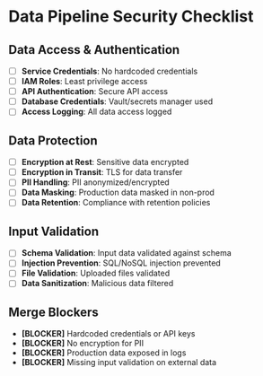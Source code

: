 # Data Pipeline Security Checklist

## Data Access & Authentication
- [ ] **Service Credentials**: No hardcoded credentials
- [ ] **IAM Roles**: Least privilege access
- [ ] **API Authentication**: Secure API access
- [ ] **Database Credentials**: Vault/secrets manager used
- [ ] **Access Logging**: All data access logged

## Data Protection
- [ ] **Encryption at Rest**: Sensitive data encrypted
- [ ] **Encryption in Transit**: TLS for data transfer
- [ ] **PII Handling**: PII anonymized/encrypted
- [ ] **Data Masking**: Production data masked in non-prod
- [ ] **Data Retention**: Compliance with retention policies

## Input Validation
- [ ] **Schema Validation**: Input data validated against schema
- [ ] **Injection Prevention**: SQL/NoSQL injection prevented
- [ ] **File Validation**: Uploaded files validated
- [ ] **Data Sanitization**: Malicious data filtered

## Merge Blockers
- **[BLOCKER]** Hardcoded credentials or API keys
- **[BLOCKER]** No encryption for PII
- **[BLOCKER]** Production data exposed in logs
- **[BLOCKER]** Missing input validation on external data


